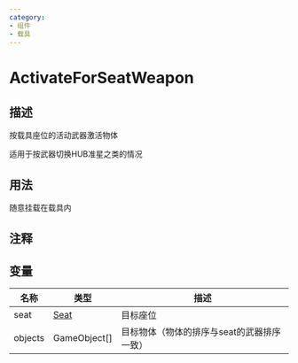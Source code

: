 ```yaml
---
category: 
- 组件
- 载具
---
```

# ActivateForSeatWeapon
## 描述

按载具座位的活动武器激活物体

适用于按武器切换HUB准星之类的情况

## 用法

随意挂载在载具内

## 注释

## 变量
| 名称 | 类型 | 描述 |
| ----------- | ----------- | ----------- |
| seat | [Seat](./Seat.md) | 目标座位 |  
| objects | GameObject[] | 目标物体（物体的排序与seat的武器排序一致） |  
